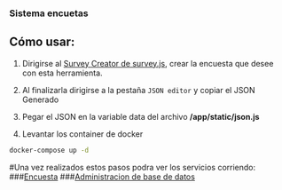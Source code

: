 ### Sistema encuetas

## Cómo usar:

1. Dirigirse al  [Survey Creator de survey.js](https://surveyjs.io/create-survey), crear la encuesta que desee con esta herramienta.

2. Al finalizarla dirigirse a la pestaña `JSON editor` y copiar el JSON Generado

3. Pegar el JSON en la variable data del archivo **/app/static/json.js**

4. Levantar los container de docker
```bash
docker-compose up -d
```

#Una vez realizados estos pasos podra ver los servicios corriendo:
###[Encuesta](localhost:8080)
###[Administracion de base de datos](localhost:8081)